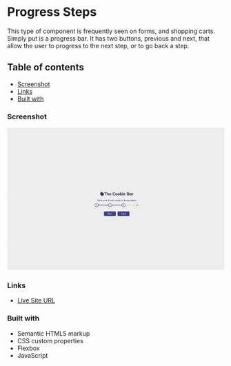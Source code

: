 # Progress Steps

This type of component is frequently seen on forms, and shopping carts. Simply put is a progress bar. It has two buttons, previous and next, that allow the user to progress to the next step, or to go back a step.

## Table of contents

- [Screenshot](#screenshot)
- [Links](#links)
- [Built with](#built-with)

### Screenshot

![](img/progress-steps.png)

### Links

- [Live Site URL](https://rosalialey.github.io/progress-steps-component/)

### Built with

- Semantic HTML5 markup
- CSS custom properties
- Flexbox
- JavaScript
